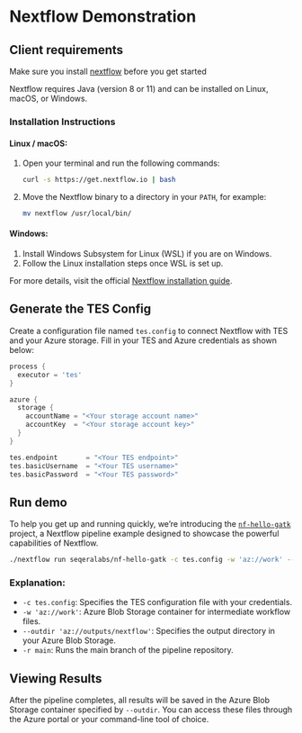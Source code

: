 # Nextflow Demonstration

## Client requirements

Make sure you install [nextflow](https://www.nextflow.io/) before you get started


Nextflow requires Java (version 8 or 11) and can be installed on Linux, macOS, or Windows.

### Installation Instructions

#### Linux / macOS:
1. Open your terminal and run the following commands:
   ```bash
   curl -s https://get.nextflow.io | bash
   ```
2. Move the Nextflow binary to a directory in your `PATH`, for example:
   ```bash
   mv nextflow /usr/local/bin/
   ```

#### Windows:
1. Install Windows Subsystem for Linux (WSL) if you are on Windows.
2. Follow the Linux installation steps once WSL is set up.

For more details, visit the official [Nextflow installation guide](https://www.nextflow.io/docs/latest/getstarted.html).

## Generate the TES Config

Create a configuration file named `tes.config` to connect Nextflow with TES and your Azure storage. Fill in your TES and Azure credentials as shown below:

```groovy
process {
  executor = 'tes'
}

azure {
  storage {
    accountName = "<Your storage account name>"
    accountKey  = "<Your storage account key>"
  }
}

tes.endpoint       = "<Your TES endpoint>"
tes.basicUsername  = "<Your TES username>"
tes.basicPassword  = "<Your TES password>"
```

## Run demo

To help you get up and running quickly, we’re introducing the [`nf-hello-gatk`](https://github.com/seqeralabs/nf-hello-gatk/tree/main) project, a Nextflow pipeline example designed to showcase the powerful capabilities of Nextflow.


```bash
./nextflow run seqeralabs/nf-hello-gatk -c tes.config -w 'az://work' --outdir 'az://outputs/nextflow' -r main
```

### Explanation:
- `-c tes.config`: Specifies the TES configuration file with your credentials.
- `-w 'az://work'`: Azure Blob Storage container for intermediate workflow files.
- `--outdir 'az://outputs/nextflow'`: Specifies the output directory in your Azure Blob Storage.
- `-r main`: Runs the main branch of the pipeline repository.

## Viewing Results

After the pipeline completes, all results will be saved in the Azure Blob Storage container specified by `--outdir`. You can access these files through the Azure portal or your command-line tool of choice.

